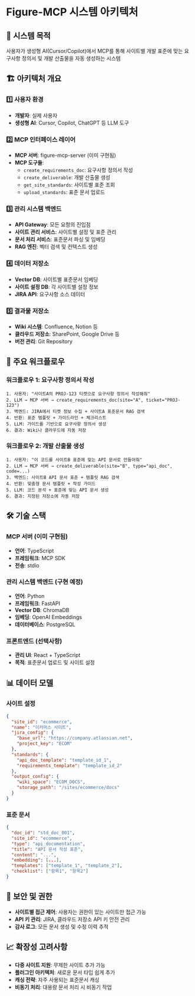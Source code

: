 # Figure-MCP 시스템 아키텍처

## 🎯 시스템 목적
사용자가 생성형 AI(Cursor/Copilot)에서 MCP를 통해 사이트별 개발 표준에 맞는 요구사항 정의서 및 개발 산출물을 자동 생성하는 시스템

## 🏗️ 아키텍처 개요

### 1️⃣ 사용자 환경
- **개발자**: 실제 사용자
- **생성형 AI**: Cursor, Copilot, ChatGPT 등 LLM 도구

### 2️⃣ MCP 인터페이스 레이어
- **MCP 서버**: figure-mcp-server (이미 구현됨)
- **MCP 도구들**:
  - `create_requirements_doc`: 요구사항 정의서 작성
  - `create_deliverable`: 개발 산출물 생성
  - `get_site_standards`: 사이트별 표준 조회
  - `upload_standards`: 표준 문서 업로드

### 3️⃣ 관리 시스템 백엔드
- **API Gateway**: 모든 요청의 진입점
- **사이트 관리 서비스**: 사이트별 설정 및 표준 관리
- **문서 처리 서비스**: 표준문서 파싱 및 임베딩
- **RAG 엔진**: 벡터 검색 및 컨텍스트 생성

### 4️⃣ 데이터 저장소
- **Vector DB**: 사이트별 표준문서 임베딩
- **사이트 설정 DB**: 각 사이트별 설정 정보
- **JIRA API**: 요구사항 소스 데이터

### 5️⃣ 결과물 저장소
- **Wiki 시스템**: Confluence, Notion 등
- **클라우드 저장소**: SharePoint, Google Drive 등
- **버전 관리**: Git Repository

## 🔄 주요 워크플로우

### 워크플로우 1: 요구사항 정의서 작성
```
1. 사용자: "사이트A의 PROJ-123 티켓으로 요구사항 정의서 작성해줘"
2. LLM → MCP 서버 → create_requirements_doc(site="A", ticket="PROJ-123")
3. 백엔드: JIRA에서 티켓 정보 수집 + 사이트A 표준문서 RAG 검색
4. 반환: 표준 템플릿 + 가이드라인 + 체크리스트
5. LLM: 가이드를 기반으로 요구사항 정의서 생성
6. 결과: Wiki나 클라우드에 자동 저장
```

### 워크플로우 2: 개발 산출물 생성
```
1. 사용자: "이 코드를 사이트B 표준에 맞는 API 문서로 만들어줘"
2. LLM → MCP 서버 → create_deliverable(site="B", type="api_doc", code=...)
3. 백엔드: 사이트B API 문서 표준 + 템플릿 RAG 검색
4. 반환: 맞춤형 문서 템플릿 + 작성 가이드
5. LLM: 코드 분석 + 표준에 맞는 API 문서 생성
6. 결과: 지정된 저장소에 자동 저장
```

## 🛠️ 기술 스택

### MCP 서버 (이미 구현됨)
- **언어**: TypeScript
- **프레임워크**: MCP SDK
- **전송**: stdio

### 관리 시스템 백엔드 (구현 예정)
- **언어**: Python
- **프레임워크**: FastAPI
- **Vector DB**: ChromaDB
- **임베딩**: OpenAI Embeddings
- **데이터베이스**: PostgreSQL

### 프론트엔드 (선택사항)
- **관리 UI**: React + TypeScript
- **목적**: 표준문서 업로드 및 사이트 설정

## 📊 데이터 모델

### 사이트 설정
```json
{
  "site_id": "ecommerce",
  "name": "이커머스 사이트",
  "jira_config": {
    "base_url": "https://company.atlassian.net",
    "project_key": "ECOM"
  },
  "standards": {
    "api_doc_template": "template_id_1",
    "requirements_template": "template_id_2"
  },
  "output_config": {
    "wiki_space": "ECOM_DOCS",
    "storage_path": "/sites/ecommerce/docs"
  }
}
```

### 표준 문서
```json
{
  "doc_id": "std_doc_001",
  "site_id": "ecommerce",
  "type": "api_documentation",
  "title": "API 문서 작성 표준",
  "content": "...",
  "embedding": [...],
  "templates": ["template_1", "template_2"],
  "checklist": ["항목1", "항목2"]
}
```

## 🔐 보안 및 권한
- **사이트별 접근 제어**: 사용자는 권한이 있는 사이트만 접근 가능
- **API 키 관리**: JIRA, 클라우드 저장소 API 키 안전 관리
- **감사 로그**: 모든 문서 생성 및 수정 이력 추적

## 📈 확장성 고려사항
- **다중 사이트 지원**: 무제한 사이트 추가 가능
- **플러그인 아키텍처**: 새로운 문서 타입 쉽게 추가
- **캐싱 전략**: 자주 사용되는 표준문서 캐싱
- **비동기 처리**: 대용량 문서 처리 시 비동기 작업 